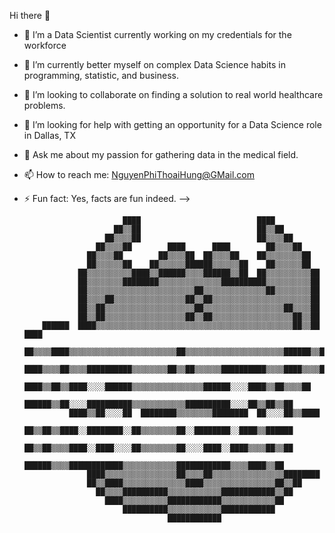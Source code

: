 


Hi there 👋



- 🔭 I’m a Data Scientist currently working on my credentials for the workforce
- 🌱 I’m currently better myself on complex Data Science habits in programming, statistic, and business.
- 👯 I’m looking to collaborate on finding a solution to real world healthcare problems.
- 🤔 I’m looking for help with getting an opportunity for a Data Science role in Dallas, TX
- 💬 Ask me about my passion for gathering data in the medical field. 
- 📫 How to reach me: NguyenPhiThoaiHung@GMail.com
- ⚡ Fun fact: Yes, facts are fun indeed.
-->

                                                                                        
                            ████                          ████                          
                          ██▒▒██                          ██▒▒██                        
                        ██▒▒▒▒██                          ██▒▒▒▒██                      
                      ██▒▒▒▒██        ████      ████        ██▒▒▒▒██                    
                    ██▒▒▒▒██        ██▒▒▒▒██  ██▒▒▒▒██    ██▒▒▒▒▒▒▒▒██                  
                    ██▒▒▒▒▒▒██    ██▒▒▒▒▒▒██████▒▒▒▒▒▒██    ██▒▒▒▒▒▒██                  
                  ██▒▒▒▒▒▒▒▒▒▒████▒▒██████▒▒▒▒██████▒▒██  ██▒▒▒▒▒▒▒▒▒▒██                
                  ██▒▒▒▒▒▒▒▒████████▒▒▒▒▒▒▒▒▒▒▒▒▒▒██████████▒▒▒▒▒▒▒▒▒▒██                
                  ██▒▒▒▒▒▒▒▒▒▒▒▒▒▒▒▒▒▒▒▒▒▒▒▒██▒▒▒▒▒▒▒▒▒▒▒▒▒▒██▒▒▒▒▒▒▒▒██                
                  ██▒▒▒▒██▒▒▒▒▒▒▒▒▒▒▒▒▒▒▒▒██▒▒██▒▒▒▒▒▒▒▒▒▒▒▒▒▒▒▒▒▒▒▒▒▒██                
                  ██▒▒██▒▒▒▒▒▒▒▒▒▒▒▒▒▒▒▒▒▒▒▒██▒▒▒▒▒▒▒▒▒▒▒▒▒▒▒▒▒▒██▒▒▒▒██                
                  ██▒▒██▒▒▒▒▒▒▒▒▒▒▒▒▒▒▒▒▒▒██▒▒██▒▒▒▒▒▒▒▒▒▒▒▒▒▒▒▒▒▒██▒▒██                
          ██████  ████▒▒▒▒▒▒▒▒▒▒▒▒▒▒▒▒▒▒▒▒▒▒▒▒▒▒▒▒▒▒▒▒▒▒▒▒▒▒▒▒▒▒▒▒██▒▒██  ████          
          ██▒▒▒▒████▒▒▒▒▒▒▒▒▒▒▒▒▒▒▒▒▒▒▒▒▒▒▒▒██▒▒▒▒▒▒▒▒▒▒▒▒▒▒▒▒▒▒▒▒▒▒██████▒▒██          
          ████▒▒▒▒██▒▒▒▒██████████▒▒▒▒▒▒▒▒██▒▒██▒▒▒▒▒▒██████████▒▒▒▒████▒▒▒▒██          
            ████▒▒██▒▒████░░░░██████▒▒▒▒▒▒▒▒▒▒▒▒▒▒▒▒██████░░░░████▒▒██▒▒▒▒██            
              ██████▒▒██░░░░██████████▒▒▒▒▒▒▒▒▒▒▒▒██████████░░░░██▒▒██▒▒██              
                ████▒▒██░░░░██  ████████▒▒▒▒▒▒▒▒████████  ██░░░░██▒▒████                
              ██▒▒██▒▒████░░████████░░██▒▒▒▒▒▒▒▒██░░████████░░████▒▒██████              
              ██▒▒██▒▒▒▒████░░████░░░░██▒▒▒▒▒▒▒▒██░░░░████░░████▒▒▒▒██▒▒██              
                ██████▒▒▒▒████████████▒▒▒▒▒▒▒▒▒▒▒▒████████████▒▒▒▒████▒▒██              
                    ████▒▒▒▒▒▒▒▒▒▒▒▒▒▒▒▒██▒▒▒▒██▒▒▒▒▒▒▒▒▒▒▒▒▒▒▒▒████████                
                    ██▒▒████▒▒▒▒▒▒▒▒▒▒▒▒▒▒████▒▒▒▒▒▒▒▒▒▒▒▒▒▒▒▒██▒▒██                    
                      ██▒▒▒▒██████████▒▒▒▒▒▒▒▒▒▒▒▒████████████▒▒██                      
                        ████▒▒▒▒▒▒▒▒▒▒████████████▒▒▒▒▒▒▒▒▒▒▒▒██                        
                            ██████████▒▒▒▒▒▒▒▒▒▒▒▒████████████                          
                                      ████████████                                      
                                                                                        
